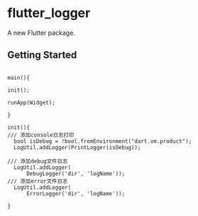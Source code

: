 # flutter_logger

A new Flutter package.

## Getting Started
```

main(){

init();

runApp(Widget);

}

init(){
/// 添加console日志打印
  bool isDebug = !bool.fromEnvironment("dart.vm.product");
  LogUtil.addLogger(PrintLogger(isDebug));

/// 添加debug文件日志
  LogUtil.addLogger(
      DebugLogger('dir', 'logName'));
/// 添加error文件日志
  LogUtil.addLogger(
      ErrorLogger('dir', 'logName'));

}

```